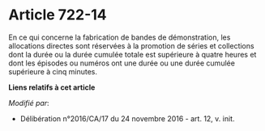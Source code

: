 # Article 722-14

En ce qui concerne la fabrication de bandes de démonstration, les allocations directes sont réservées à la promotion de
séries et collections dont la durée ou la durée cumulée totale est supérieure à quatre heures et dont les épisodes ou numéros
ont une durée ou une durée cumulée supérieure à cinq minutes.

**Liens relatifs à cet article**

_Modifié par_:

  - Délibération n°2016/CA/17 du 24 novembre 2016 - art. 12, v. init.
